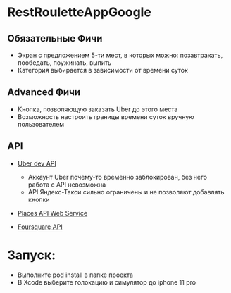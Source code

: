 # RestRouletteAppGoogle
## Обязательные Фичи
* Экран с предложением 5-ти мест, в которых можно: позавтракать, пообедать, поужинать, выпить
* Категория выбирается в зависимости от времени суток
## Advanced Фичи
* Кнопка, позволяющую заказать Uber до этого места
* Возможность настроить границы времени суток вручную пользователем
## API
* [Uber dev API](https://developer.uber.com/docs/riders/references/api/v1.2/estimates-time-get)
  * Аккаунт Uber почему-то временно заблокирован, без него работа с API невозможна
  * API Яндекс-Такси сильно ограничены и не позволяют добавлять кнопки
  
* [Places API Web Service](https://developers.google.com/places/web-service/autocomplete?hl=ru)
* [Foursquare API](https://developer.foursquare.com/docs)

# Запуск:
* Выполните pod install в папке проекта
* В Xcode выберите голокацию и симулятор до iphone 11 pro

